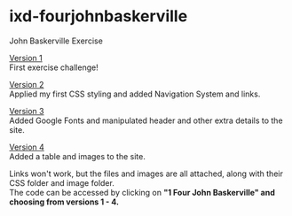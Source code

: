 # ixd-fourjohnbaskerville
John Baskerville Exercise

<a href="https://emmamoodyixd.github.io/ixd-fourjohnbaskerville/1 Four John Baskerville - First Version.html" target="_blank" title="Four John Baskerville - First Version">Version 1 </a><br>
First exercise challenge!


<a href="https://emmamoodyixd.github.io/ixd-fourjohnbaskerville/1 Four John Baskerville - Second Version.html" target="_blank" title="Four John Baskerville - Second Version">Version 2 </a><br>
Applied my first CSS styling and added Navigation System and links.


<a href="https://emmamoodyixd.github.io/ixd-fourjohnbaskerville/1 Four John Baskerville - Third Version.html" target="_blank" title="Four John Baskerville - Third Version">Version 3 </a><br>
Added Google Fonts and manipulated header and other extra details to the site.


<a href="https://emmamoodyixd.github.io/ixd-fourjohnbaskerville/1 Four John Baskerville - Fourth Version.html" target="_blank" title="Four John Baskerville - Fourth Version">Version 4 </a><br>
Added a table and images to the site.


Links won't work, but the files and images are all attached, along with their CSS folder and image folder.<br>
The code can be accessed by clicking on <b>"1 Four John Baskerville"<b> and choosing from versions 1 - 4.

